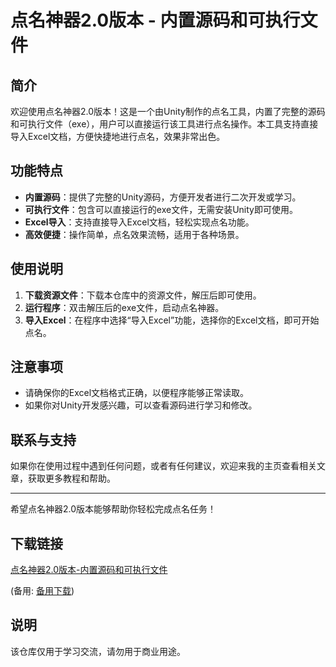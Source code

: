 # 点名神器2.0版本 - 内置源码和可执行文件

## 简介

欢迎使用点名神器2.0版本！这是一个由Unity制作的点名工具，内置了完整的源码和可执行文件（exe），用户可以直接运行该工具进行点名操作。本工具支持直接导入Excel文档，方便快捷地进行点名，效果非常出色。

## 功能特点

- **内置源码**：提供了完整的Unity源码，方便开发者进行二次开发或学习。
- **可执行文件**：包含可以直接运行的exe文件，无需安装Unity即可使用。
- **Excel导入**：支持直接导入Excel文档，轻松实现点名功能。
- **高效便捷**：操作简单，点名效果流畅，适用于各种场景。

## 使用说明

1. **下载资源文件**：下载本仓库中的资源文件，解压后即可使用。
2. **运行程序**：双击解压后的exe文件，启动点名神器。
3. **导入Excel**：在程序中选择“导入Excel”功能，选择你的Excel文档，即可开始点名。

## 注意事项

- 请确保你的Excel文档格式正确，以便程序能够正常读取。
- 如果你对Unity开发感兴趣，可以查看源码进行学习和修改。

## 联系与支持

如果你在使用过程中遇到任何问题，或者有任何建议，欢迎来我的主页查看相关文章，获取更多教程和帮助。

---

希望点名神器2.0版本能够帮助你轻松完成点名任务！

## 下载链接
[点名神器2.0版本-内置源码和可执行文件](https://pan.quark.cn/s/4c421996a85f) 

(备用: [备用下载](https://pan.baidu.com/s/1i1fKcgBWfceE4kX6B-ZjgQ?pwd=1234))

## 说明

该仓库仅用于学习交流，请勿用于商业用途。
